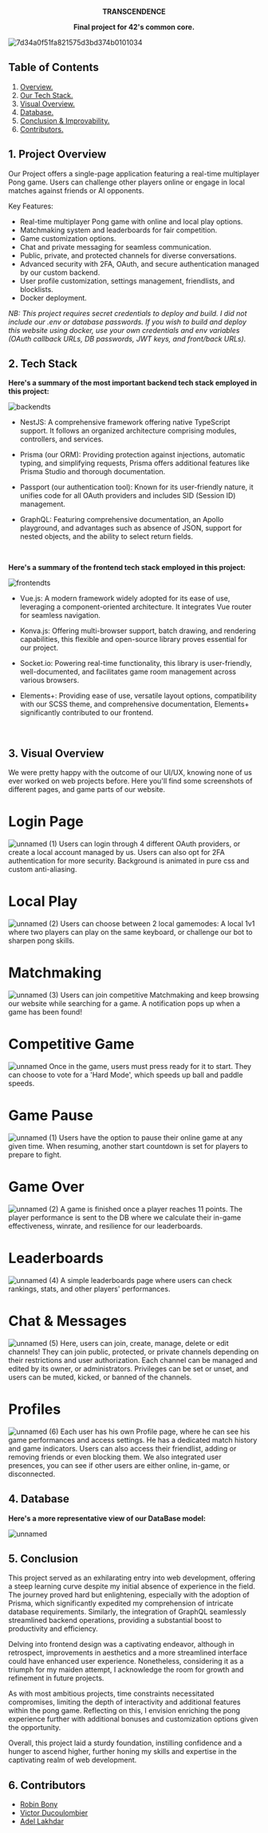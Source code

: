 <p align="center" style="font-weight:bold;">TRANSCENDENCE</p>
<p align="center" style="font-weight:bold;">Final project for 42's common core.</p>

![7d34a0f51fa821575d3bd374b0101034](https://github.com/Dieau/Transcendance/assets/13594148/5a00f072-1c11-4aff-9c77-9ecd6b98c74d)

## **Table of Contents**

1. [ Overview. ](#over)
2. [ Our Tech Stack. ](#stack)
3. [ Visual Overview. ](#visuals)
4. [ Database. ](#db)
5. [ Conclusion & Improvability. ](#conc)
6. [ Contributors. ](#cont)

<a name="over"></a>
## 1. Project Overview
Our Project offers a single-page application featuring a real-time multiplayer Pong game. Users can challenge other players online or engage in local matches against friends or AI opponents.


Key Features:

- Real-time multiplayer Pong game with online and local play options.
- Matchmaking system and leaderboards for fair competition.
- Game customization options.
- Chat and private messaging for seamless communication.
- Public, private, and protected channels for diverse conversations.
- Advanced security with 2FA, OAuth, and secure authentication managed by our custom backend.
- User profile customization, settings management, friendlists, and blocklists.
- Docker deployment.

*NB: This project requires secret credentials to deploy and build. I did not include our .env or database passwords. If you wish to build and deploy this website using docker, use your own credentials and env variables (OAuth callback URLs, DB passwords, JWT keys, and front/back URLs).*
<a name="stack"></a>
## 2. Tech Stack


**Here's a summary of the most important backend tech stack employed in this project:**


![backendts](https://github.com/Dieau/Transcendance/assets/13594148/7132143c-6026-4edc-8f92-6277276e3a21)

- NestJS: A comprehensive framework offering native TypeScript support. It follows an organized architecture comprising modules, controllers, and services.

- Prisma (our ORM): Providing protection against injections, automatic typing, and simplifying requests, Prisma offers additional features like Prisma Studio and thorough documentation.

- Passport (our authentication tool): Known for its user-friendly nature, it unifies code for all OAuth providers and includes SID (Session ID) management.

- GraphQL: Featuring comprehensive documentation, an Apollo playground, and advantages such as absence of JSON, support for nested objects, and the ability to select return fields.  
<br>

  
**Here's a summary of the frontend tech stack employed in this project:**

![frontendts](https://github.com/Dieau/Transcendance/assets/13594148/9e9a665f-ace7-4b85-85df-0e1abb66036d)


- Vue.js: A modern framework widely adopted for its ease of use, leveraging a component-oriented architecture. It integrates Vue router for seamless navigation.

- Konva.js: Offering multi-browser support, batch drawing, and rendering capabilities, this flexible and open-source library proves essential for our project.

- Socket.io: Powering real-time functionality, this library is user-friendly, well-documented, and facilitates game room management across various browsers.

- Elements+: Providing ease of use, versatile layout options, compatibility with our SCSS theme, and comprehensive documentation, Elements+ significantly contributed to our frontend.
<br>

<a name="visuals"></a>
## 3. Visual Overview
We were pretty happy with the outcome of our UI/UX, knowing none of us ever worked on web projects before.
Here you'll find some screenshots of different pages, and game parts of our website.

# Login Page
![unnamed (1)](https://github.com/Dieau/Transcendance/assets/13594148/54ae7142-96c4-4352-a05b-18c8c06db888)
Users can login through 4 different OAuth providers, or create a local account managed by us. Users can also opt for 2FA authentication for more security.
Background is animated in pure css and custom anti-aliasing.

# Local Play
![unnamed (2)](https://github.com/Dieau/Transcendance/assets/13594148/6f530c83-d4ff-4bd4-8b60-a37953699bd3)
Users can choose between 2 local gamemodes: A local 1v1 where two players can play on the same keyboard, or challenge our bot to sharpen pong skills.

# Matchmaking
![unnamed (3)](https://github.com/Dieau/Transcendance/assets/13594148/8cfdaa5e-1b4c-44d9-8971-475f78792531)
Users can join competitive Matchmaking and keep browsing our website while searching for a game. A notification pops up when a game has been found!

# Competitive Game
![unnamed](https://github.com/Dieau/Transcendance/assets/13594148/9003cbc0-7c10-4924-a132-688ce9ff763a)
Once in the game, users must press ready for it to start. They can choose to vote for a 'Hard Mode', which speeds up ball and paddle speeds.

# Game Pause
![unnamed (1)](https://github.com/Dieau/Transcendance/assets/13594148/689d0b06-a4c7-40d7-b51c-32e1893ef2b7)
Users have the option to pause their online game at any given time. When resuming, another start countdown is set for players to prepare to fight.

# Game Over
![unnamed (2)](https://github.com/Dieau/Transcendance/assets/13594148/047574d9-8298-4c13-9358-92505bfe65ef)
A game is finished once a player reaches 11 points. The player performance is sent to the DB where we calculate their in-game effectiveness, winrate, and resilience for our leaderboards.

# Leaderboards
![unnamed (4)](https://github.com/Dieau/Transcendance/assets/13594148/d4b952fa-8e03-40bc-aaff-fa8b97a3a1bf)
A simple leaderboards page where users can check rankings, stats, and other players' performances.

# Chat & Messages
![unnamed (5)](https://github.com/Dieau/Transcendance/assets/13594148/9310afb1-5013-4a54-ad41-e9deb40964dc)
Here, users can join, create, manage, delete or edit channels! They can join public, protected, or private channels depending on their restrictions and user authorization.
Each channel can be managed and edited by its owner, or administrators. Privileges can be set or unset, and users can be muted, kicked, or banned of the channels.

# Profiles
![unnamed (6)](https://github.com/Dieau/Transcendance/assets/13594148/6a1a1184-d41a-4b31-9c66-6c8282b9579a)
Each user has his own Profile page, where he can see his game performances and access settings. He has a dedicated match history and game indicators. Users can also access their friendlist, adding or removing friends or even blocking them.
We also integrated user presences, you can see if other users are either online, in-game, or disconnected.

<a name="db"></a>
## 4. Database
**Here's a more representative view of our DataBase model:**  

![unnamed](https://github.com/Dieau/Transcendance/assets/13594148/f80e8d97-d2dd-4ffc-a6c3-81de651e2113)

<a name="conc"></a>
## 5. Conclusion
This project served as an exhilarating entry into web development, offering a steep learning curve despite my initial absence of experience in the field. The journey proved hard but enlightening, especially with the adoption of Prisma, which significantly expedited my comprehension of intricate database requirements. Similarly, the integration of GraphQL seamlessly streamlined backend operations, providing a substantial boost to productivity and efficiency.

Delving into frontend design was a captivating endeavor, although in retrospect, improvements in aesthetics and a more streamlined interface could have enhanced user experience. Nonetheless, considering it as a triumph for my maiden attempt, I acknowledge the room for growth and refinement in future projects.

As with most ambitious projects, time constraints necessitated compromises, limiting the depth of interactivity and additional features within the pong game. Reflecting on this, I envision enriching the pong experience further with additional bonuses and customization options given the opportunity.

Overall, this project laid a sturdy foundation, instilling confidence and a hunger to ascend higher, further honing my skills and expertise in the captivating realm of web development.

<a name="cont"></a>
## 6. Contributors
- [Robin Bony](https://github.com/RobinBONY)
- [Victor Ducoulombier](https://github.com/Elvicducou)
- [Adel Lakhdar](https://github.com/Dieau)
